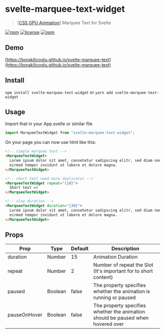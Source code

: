 # svelte-marquee-text-widget

> [[CSS GPU Animation](https://www.smashingmagazine.com/2016/12/gpu-animation-doing-it-right/)] Marquee Text for Svelte

[![npm](https://img.shields.io/npm/v/svelte-marquee-text-widget.svg?style=for-the-badge)](https://www.npmjs.com/package/svelte-marquee-text-widget)
[![license](https://img.shields.io/github/license/mashape/apistatus.svg?style=for-the-badge)](https://github.com/borakilicoglu/svelte-marquee-text/blob/master/LICENSE)
[![npm](https://img.shields.io/npm/dt/svelte-marquee-text-widget.svg?style=for-the-badge)](https://www.npmjs.com/package/svelte-marquee-text-widget)

## Demo

[https://borakilicoglu.github.io/svelte-marquee-text](https://borakilicoglu.github.io/svelte-marquee-text)

## Install

`npm install svelte-marquee-text-widget` or `yarn add svelte-marquee-text-widget`

## Usage

Import that in your App.svelte or similar file

```js
import MarqueeTextWidget from "svelte-marquee-text-widget";
```

On your page you can now use html like this:

```html
<!-- simple marquee text -->
<MarqueeTextWidget>
  Lorem ipsum dolor sit amet, consetetur sadipscing elitr, sed diam nonumy
  eirmod tempor invidunt ut labore et dolore magna.
</MarqueeTextWidget>

<!-- short text need more duplicates -->
<MarqueeTextWidget repeat="{10}">
  Short text =(
</MarqueeTextWidget>

<!-- slow duration -->
<MarqueeTextWidget duration="{30}">
  Lorem ipsum dolor sit amet, consetetur sadipscing elitr, sed diam nonumy
  eirmod tempor invidunt ut labore et dolore magna.
</MarqueeTextWidget>
```

## Props

| Prop         | Type    | Default | Description        |
| ------------ | ------- | ------- | ------------------ |
| duration     | Number  | 15      | Animation Duration |
| repeat       | Number  | 2       | Number of repeat the Slot (It's important for to short content) |
| paused       | Boolean | false   | The property specifies whether the animation is running or paused |
| pauseOnHover | Boolean | false   | The property specifies whether the animation should be paused when hovered over |
